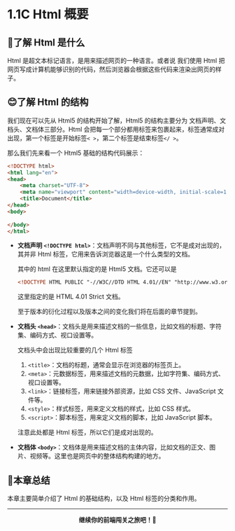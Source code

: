 # 1.1C Html 概要
## 🔎了解 Html 是什么
Html 是超文本标记语言，是用来描述网页的一种语言。或者说 我们使用 Html 把网页写成计算机能够识别的代码，然后浏览器会根据这些代码来渲染出网页的样子。

## 😊了解 Html 的结构
我们现在可以先从 Html5 的结构开始了解，Html5 的结构主要分为 文档声明、文档头、文档体三部分。Html 会把每一个部分都用标签来包裹起来，标签通常成对出现，第一个标签是开始标签`< >`，第二个标签是结束标签`</ >`。

那么我们先来看一个 Html5 基础的结构代码展示：
```html
<!DOCTYPE html>
<html lang="en">
<head>
    <meta charset="UTF-8">
    <meta name="viewport" content="width=device-width, initial-scale=1.0">
    <title>Document</title>
</head>
<body>
    
</body>
</html>
```
- **文档声明 `<!DOCTYPE html>`**：文档声明不同与其他标签，它不是成对出现的，其并非 Html 标签，它用来告诉浏览器这是一个什么类型的文档。

    其中的 html 在这里默认指定的是 Html5 文档。它还可以是
    ```html
    <!DOCTYPE HTML PUBLIC "-//W3C//DTD HTML 4.01//EN" "http://www.w3.org/TR/html4/strict.dtd">
    ```
    这里指定的是 HTML 4.01 Strict 文档。

    至于版本的衍化过程以及版本之间的变化我们将在后面的章节提到。

- **文档头 `<head>`**：文档头是用来描述文档的一些信息，比如文档的标题、字符集、编码方式、视口设置等。

    文档头中会出现比较重要的几个 Html 标签
    1. `<title>`：文档的标题，通常会显示在浏览器的标签页上。
    2. `<meta>`：元数据标签，用来描述文档的元数据，比如字符集、编码方式、视口设置等。
    3. `<link>`：链接标签，用来链接外部资源，比如 CSS 文件、JavaScript 文件等。
    4. `<style>`：样式标签，用来定义文档的样式，比如 CSS 样式。
    5. `<script>`：脚本标签，用来定义文档的脚本，比如 JavaScript 脚本。
    
    注意此处都是 Html 标签，所以它们是成对出现的。

- **文档体 `<body>`**：文档体是用来描述文档的主体内容，比如文档的正文、图片、视频等。这里也是网页中的整体结构构建的地方。

## 📝本章总结

本章主要简单介绍了 Html 的基础结构，以及 Html 标签的分类和作用。

---

<div align="center">
  <strong>继续你的前端闯关之旅吧！🚀</strong>
</div>
